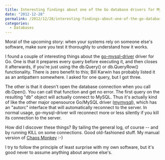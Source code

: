 ```yaml
---
title: Interesting findings about one of the Go database drivers for MySQL
date: "2012-12-28"
permalink: /2012/12/28/interesting-findings-about-one-of-the-go-database-drivers-for-mysql/
categories:
  - Databases
---
```

Moral of the upcoming story: when your systems rely on someone else's software, make sure you test it thoroughly to understand how it works.

I found a couple of interesting things about the [go-mysql-driver][1] driver for Go. One is that it prepares every query before executing it, and then closes it afterwards, if you're just using the db.Query() or db.QueryRow() functionality. There is zero benefit to this; Bill Karwin has probably listed it as an antipattern somewhere. I asked for one query, but I got three.

The other is that it doesn't open the database connection when you call db.Open(). You can call that function and get no error. The first query on the resulting "db" object will actually connect to MySQL. Thus it's actually kind of like the other major opensource Go/MySQL driver ([mymysql][2]), which has an "autorc" interface that will automatically reconnect to the server. In normal usage, go-mysql-driver will reconnect more or less silently if you kill its connection to the server.

How did I discover these things? By tailing the general log, of course -- and by running KILL on some connections. Good old-fashioned stuff. My manual version of [Chaos Monkey][3] :-)

I try to follow the principle of least surprise with my own software, but it's good never to assume anything about anyone else's.

 [1]: http://code.google.com/p/go-mysql-driver/
 [2]: https://github.com/ziutek/mymysql
 [3]: http://techblog.netflix.com/2012/07/chaos-monkey-released-into-wild.html
